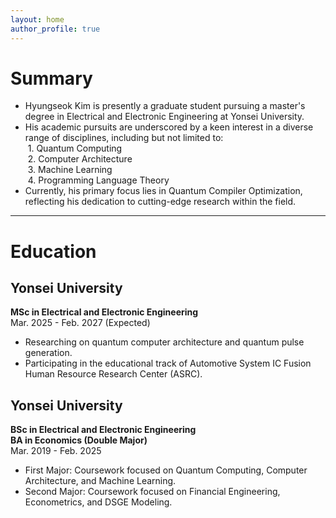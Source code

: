```yaml
---
layout: home
author_profile: true
---
```


Summary
==========

- Hyungseok Kim is presently a graduate student pursuing a master's degree in Electrical and Electronic Engineering at Yonsei University.
- His academic pursuits are underscored by a keen interest in a diverse range of disciplines, including but not limited to:
<br/>&nbsp;1. Quantum Computing
<br/>&nbsp;2. Computer Architecture
<br/>&nbsp;3. Machine Learning
<br/>&nbsp;4. Programming Language Theory
- Currently, his primary focus lies in Quantum Compiler Optimization, reflecting his dedication to cutting-edge research within the field.

---

Education
===========

Yonsei University <a href="https://www.yonsei.ac.kr/sites/en_sc/index.do" target="_blank"><i class="fa fa-house" title="Website"></i></a>
-----------

**MSc in Electrical and Electronic Engineering**
<br>Mar. 2025 - Feb. 2027 (Expected)

- Researching on quantum computer architecture and quantum pulse generation.
- Participating in the educational track of Automotive System IC Fusion Human Resource Research Center (ASRC). <a href="http://asrc.yonsei.ac.kr/index.php" target="_blank"><i class="fa fa-link" title="Website"></i></a>



Yonsei University <a href="https://www.yonsei.ac.kr/sites/en_sc/index.do" target="_blank"><i class="fa fa-house" title="Website"></i></a>
-----------

**BSc in Electrical and Electronic Engineering**
<br>**BA in Economics (Double Major)**
<br>Mar. 2019 - Feb. 2025

- First Major: Coursework focused on Quantum Computing, Computer Architecture, and Machine Learning.
- Second Major: Coursework focused on Financial Engineering, Econometrics, and DSGE Modeling.